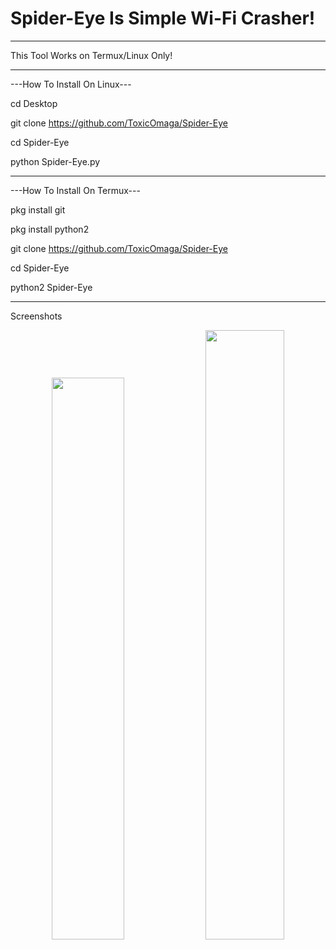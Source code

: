 # Spider-Eye Is Simple Wi-Fi Crasher!
____________________________________________________
This Tool Works on Termux/Linux Only!
____________________________________________________

---How To Install On Linux---

cd Desktop

git clone https://github.com/ToxicOmaga/Spider-Eye

cd Spider-Eye

python Spider-Eye.py

____________________________________________________

---How To Install On Termux---

pkg install git

pkg install python2

git clone https://github.com/ToxicOmaga/Spider-Eye

cd Spider-Eye

python2 Spider-Eye

____________________________________________________
Screenshots
<br>
<p align="center">
<img width="48%" src="https://github.com/Toxic-Omega/Spider-Eye/blob/master/Screenshot/Screenshot_1.png"/>
<img width="50%" src="https://github.com/Toxic-Omega/Spider-Eye/blob/master/Screenshot/Screenshot_2.jpg"/>
</p>
<br>
